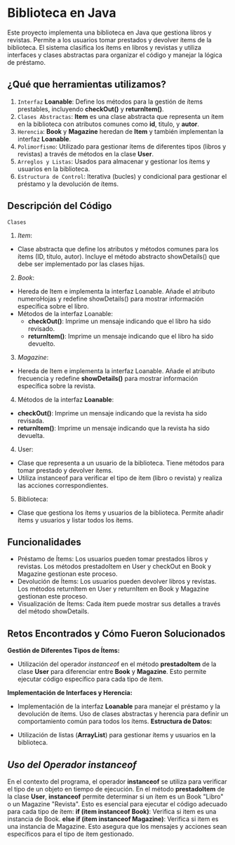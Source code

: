 # Biblioteca en Java
Este proyecto implementa una biblioteca en Java que gestiona libros y revistas. Permite a los usuarios tomar prestados y devolver ítems de la biblioteca. El sistema clasifica los ítems en libros y revistas y utiliza interfaces y clases abstractas para organizar el código y manejar la lógica de préstamo.
## ¿Qué que herramientas utilizamos?
1. `Interfaz` **Loanable**: Define los métodos para la gestión de ítems prestables, incluyendo **checkOut()** y **returnItem()**.
2. `Clases Abstractas`: **Item** es una clase abstracta que representa un ítem en la biblioteca con atributos comunes como **id**, titulo, y **autor**.
3. `Herencia`: **Book** y **Magazine** heredan de **Item** y también implementan la interfaz **Loanable**.
4. `Polimorfismo`: Utilizado para gestionar ítems de diferentes tipos (libros y revistas) a través de métodos en la clase **User**.
5. `Arreglos y Listas`: Usados para almacenar y gestionar los ítems y usuarios en la biblioteca.
6. `Estructura de Control`: Iterativa (bucles) y condicional para gestionar el préstamo y la devolución de ítems.

##  Descripción del Código
`Clases`
 1. *Item*:
 - Clase abstracta que define los atributos y métodos comunes para
       los ítems (ID, título, autor). Incluye el método abstracto
       showDetails() que debe ser implementado por las clases hijas.
 2. *Book*:
 - Hereda de Item e implementa la interfaz Loanable. Añade el
       atributo numeroHojas y redefine showDetails() para mostrar
       información específica sobre el libro.
 - Métodos de la interfaz Loanable:
   - **checkOut()**: Imprime un mensaje indicando que el libro ha sido revisado. 
   - **returnItem()**: Imprime un mensaje indicando que el libro ha sido devuelto.
3. *Magazine*:
 - Hereda de Item e implementa la interfaz Loanable. Añade el
       atributo frecuencia y redefine **showDetails()** para mostrar
       información específica sobre la revista.
4. Métodos de la interfaz **Loanable**:
 -  **checkOut()**: Imprime un mensaje indicando que la revista ha sido revisada.
 - **returnItem()**: Imprime un mensaje indicando que la revista ha sido devuelta.
4. User:
 - Clase que representa a un usuario de la biblioteca. Tiene métodos
       para tomar prestado y devolver ítems.
 - Utiliza instanceof para verificar el tipo de ítem (libro o
       revista) y realiza las acciones correspondientes.
5. Biblioteca:
 -  Clase que gestiona los ítems y usuarios de la biblioteca. Permite
       añadir ítems y usuarios y listar todos los ítems.

## Funcionalidades

 - Préstamo de Ítems: Los usuarios pueden tomar prestados libros y
   revistas. Los métodos prestadoItem en User y checkOut en Book y
   Magazine gestionan este proceso.
 - Devolución de Ítems: Los usuarios pueden devolver libros y revistas.
   Los métodos returnItem en User y returnItem en Book y Magazine
   gestionan este proceso.
 - Visualización de Ítems: Cada ítem puede mostrar sus detalles a través
   del método showDetails.
## Retos Encontrados y Cómo Fueron Solucionados
**Gestión de Diferentes Tipos de Ítems:** 
 - Utilización del operador *instanceo*f en el método **prestadoItem** de la  clase **User** para diferenciar entre **Book** y **Magazine**. Esto permite ejecutar código específico para cada tipo de ítem.
 
**Implementación de Interfaces y Herencia:** 
 - Implementación de la interfaz **Loanable** para manejar el préstamo y la devolución de ítems. Uso de clases abstractas y herencia para definir un comportamiento común para todos los ítems.
**Estructura de Datos:**
 
 - Utilización de listas (**ArrayList**) para gestionar ítems y usuarios en
   la biblioteca.
## *Uso del Operador instanceof*
En el contexto del programa, el operador **instanceof** se utiliza para verificar el tipo de un objeto en tiempo de ejecución. En el método **prestadoItem** de la clase **User**, **instanceof** permite determinar si un ítem es un Book "Libro" o un Magazine "Revista". Esto es esencial para ejecutar el código adecuado para cada tipo de ítem:
**if (item instanceof Book)**: Verifica si item es una instancia de Book.
**else if (item instanceof Magazine)**: Verifica si item es una instancia de Magazine.
Esto asegura que los mensajes y acciones sean específicos para el tipo de ítem gestionado.
